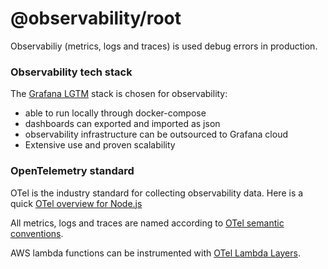 # @observability/root
Observabiliy (metrics, logs and traces) is used debug errors in production.

### Observability tech stack
The [Grafana LGTM](https://grafana.com/blog/2025/07/08/observability-in-under-5-seconds-reflecting-on-a-year-of-grafana/otel-lgtm/) stack is chosen for observability:
- able to run locally through docker-compose
- dashboards can exported and imported as json
- observability infrastructure can be outsourced to Grafana cloud
- Extensive use and proven scalability

### OpenTelemetry standard
OTel is the industry standard for collecting observability data.
Here is a quick [OTel overview for Node.js](https://www.youtube.com/watch?v=NbVVZlSsvvM)

All metrics, logs and traces are named according to [OTel semantic conventions](https://opentelemetry.io/docs/concepts/semantic-conventions/).

AWS lambda functions can be instrumented with [OTel Lambda Layers](https://opentelemetry.io/docs/languages/js/serverless/).
